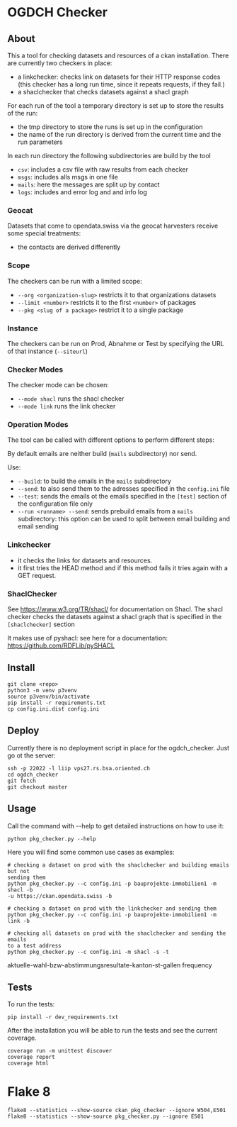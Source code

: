 # OGDCH Checker

## About 

This a tool for checking datasets and resources of a ckan installation.
There are currently two checkers in place: 

- a linkchecker: checks link on datasets for their HTTP response codes (this 
  checker has a long run time, since it repeats requests, if they fail.)
- a shaclchecker that checks datasets against a shacl graph

For each run of the tool a temporary directory is set up to store the 
results of the run: 

- the tmp directory to store the runs is set up in the configuration
- the name of the run directory is derived from the current time and the run 
  parameters

In each run directory the following subdirectories are build by the tool

- `csv`: includes a csv file with raw results from each checker
- `msgs`: includes alls msgs in one file
- `mails`: here the messages are split up by contact 
- `logs`: includes and error log and and info log

### Geocat

Datasets that come to opendata.swiss via the geocat harvesters receive some 
special treatments:

- the contacts are derived differently

### Scope

The checkers can be run with a limited scope:

- `--org <organization-slug>` restricts it to that organizations datasets
- `--limit <number>` restricts it to the first `<number>` of packages
- `--pkg <slug of a package>` restrict it to a single package

### Instance

The checkers can be run on Prod, Abnahme or Test by specifying the URL of 
that instance (`--siteurl`)

### Checker Modes

The checker mode can be chosen: 

- `--mode shacl` runs the shacl checker
- `--mode link` runs the link checker

### Operation Modes

The tool can be called with different options to perform different steps:

By default emails are neither build (`mails` subdirectory) nor send.

Use:
- `--build`: to build the emails in the `mails` subdirectory
- `--send`: to also send them to the adresses specified in the `config.ini` file
- `--test`: sends the emails ot the emails specified in the `[test]` section of 
  the configuration file only
- `--run <runname> --send`: sends prebuild emails from a `mails` subdirectory: this option 
  can be used to split between email building and email sending 

### Linkchecker

- it checks the links for datasets and resources. 
- it first tries the HEAD 
  method and if this method fails it tries again with a GET request.

### ShaclChecker

See https://www.w3.org/TR/shacl/ for documentation on Shacl.
The shacl checker checks the datasets against a shacl graph that is 
specified in the `[shaclchecker]` section

It makes use of pyshacl: see here for a documentation: https://github.com/RDFLib/pySHACL
  
## Install 

```
git clone <repo>
python3 -m venv p3venv
source p3venv/bin/activate
pip install -r requirements.txt
cp config.ini.dist config.ini
```

## Deploy

Currently there is no deployment script in place for the ogdch_checker.
Just go ot the server:

```
ssh -p 22022 -l liip vps27.rs.bsa.oriented.ch
cd ogdch_checker
git fetch
git checkout master
``` 

## Usage

Call the command with --help to get detailed instructions on how to use it:

```
python pkg_checker.py --help
```

Here you will find some common use cases as examples:

```
# checking a dataset on prod with the shaclchecker and building emails but not 
sending them
python pkg_checker.py --c config.ini -p bauprojekte-immobilien1 -m shacl -b 
-u https://ckan.opendata.swiss -b

# checking a dataset on prod with the linkchecker and sending them
python pkg_checker.py --c config.ini -p bauprojekte-immobilien1 -m link -b

# checking all datasets on prod with the shaclchecker and sending the emails 
to a test address
python pkg_checker.py --c config.ini -m shacl -s -t
```

aktuelle-wahl-bzw-abstimmungsresultate-kanton-st-gallen frequency

## Tests

To run the tests: 

```
pip install -r dev_requirements.txt
```

After the installation you will be able to run the tests and see the current coverage.

```
coverage run -m unittest discover
coverage report
coverage html
```

# Flake 8

```
flake8 --statistics --show-source ckan_pkg_checker --ignore W504,E501
flake8 --statistics --show-source pkg_checker.py --ignore E501
```
